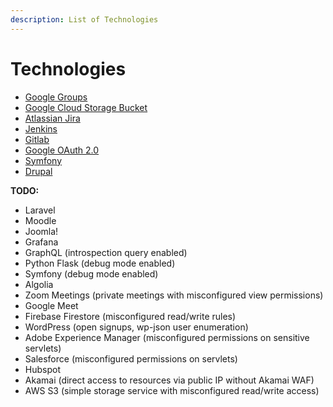 ```yaml
---
description: List of Technologies
---
```


# Technologies

* [Google Groups](../technologies/google-groups.md)
* [Google Cloud Storage Bucket](../technologies/google-cloud-storage-bucket.md)
* [Atlassian Jira](../technologies/atlassian-jira/)
* [Jenkins](../technologies/jenkins/)
* [Gitlab](../technologies/gitlab/)
* [Google OAuth 2.0](../technologies/google-oauth-2.0/)
* [Symfony](../technologies/symfony/)
* [Drupal](../technologies/drupal/)



**TODO:**

* Laravel
* Moodle
* Joomla!
* Grafana
* GraphQL (introspection query enabled)
* Python Flask (debug mode enabled)
* Symfony (debug mode enabled)
* Algolia
* Zoom Meetings (private meetings with misconfigured view permissions)
* Google Meet
* Firebase Firestore (misconfigured read/write rules)
* WordPress (open signups, wp-json user enumeration)
* Adobe Experience Manager (misconfigured permissions on sensitive servlets)
* Salesforce (misconfigured permissions on servlets)
* Hubspot
* Akamai (direct access to resources via public IP without Akamai WAF)
* AWS S3 (simple storage service with misconfigured read/write access)
